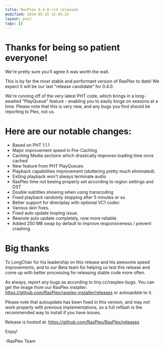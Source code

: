 ```yaml
---
title: RasPlex 0.4.0-rc4 released
modified: 2014-05-25 15-45-25
layout: post
tags: []
---
```


# Thanks for being so patient everyone! 

We're pretty sure you'll agree it was worth the wait.
 
This is by far the most stable and performant version of RasPlex to date! We expect it will be our last "release candidate" for 0.4.0.
 
We're running off of the very latest PHT code, which brings in a long-awaited "PlayQueue" feature - enabling you to easily binge on seasons at a time. Please note that this is very new, and any bugs you find should be reporting to Plex, not us.
 
# Here are our notable changes:
 
* Based on PHT 1.1.1
* Major improvement speed in Pre-Caching
* Caching Media sections which drastically improves loading time once cached
* New feature from PHT PlayQueues
* Playback capabilities improvement (stuttering pretty much eliminated).
* Exiting playback won't always terminate audio
* RasPlex time not beeing properly set according to region settings and DST
* Double subtitles showing when using transcoding
* Fixed playback randomly stopping after 5 minutes or so
* Better support for directplay with optional VC1 codec
* Various skin fixes.
* Fixed auto update looping issue.
* Rewrote auto update completely, now more reliable
* Added 250 MB swap by default to improve responsiveness / prevent crashing


# Big thanks 

To LongChair for his leadership on this release and his awesome speed improvements, and to our Beta team for helping us test this release and come up with better processing for releasing stable code more often.

 
As always, report any bugs as according to tiny.cc/rasplex-bugs.
You can get the image from our RasPlex installer: https://github.com/RasPlex/rasplex-installer/releases or autoupdate to it.
 
Please note that autoupdate has been fixed in this version, and may not work properly with previous implementations, so a full reflash is the recommended way to install if you have issues.
 
Release is hosted at: https://github.com/RasPlex/RasPlex/releases
 
Enjoy!
 
-RasPlex Team

